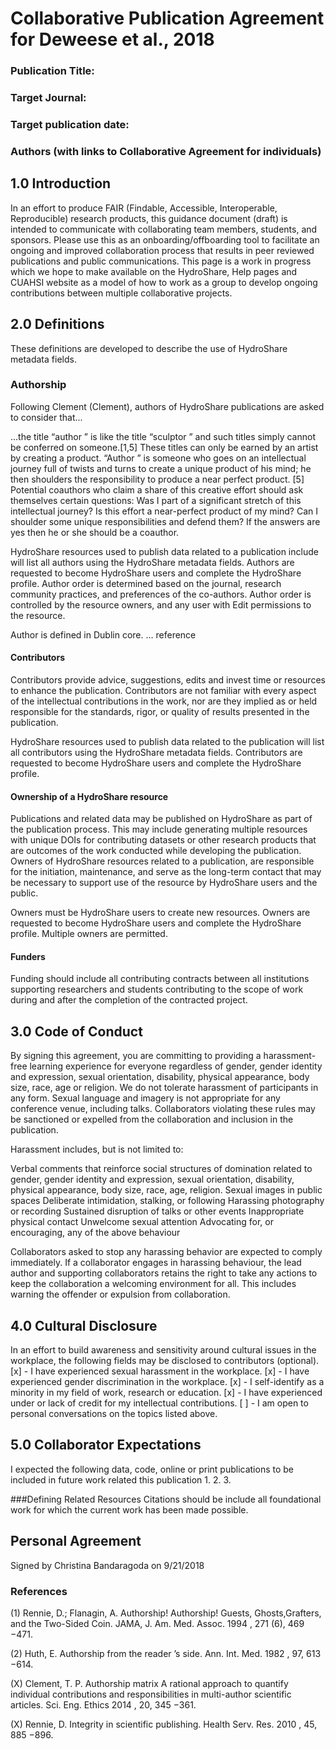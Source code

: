 # Collaborative Publication Agreement for Deweese et al., 2018
### Publication Title: 
### Target Journal:
### Target publication date:
### Authors (with links to Collaborative Agreement for individuals)

## 1.0 Introduction
In an effort to produce FAIR (Findable, Accessible, Interoperable, Reproducible) research products, this guidance document (draft) is intended to communicate with collaborating team members, students, and sponsors.  Please use this as an onboarding/offboarding tool to facilitate an ongoing and improved collaboration process that results in peer reviewed publications and public communications.   This page is a work in progress which we hope to make available on the HydroShare, Help pages and CUAHSI website as a model of how to work as a group to develop ongoing contributions between multiple collaborative projects.   

## 2.0 Definitions 
These definitions are developed to describe the use of HydroShare metadata fields. 

### Authorship 

Following Clement (Clement), authors of HydroShare publications are asked to consider that... 

...the title “author ” is like the title “sculptor ” and such titles simply cannot be conferred on someone.[1,5] These titles can only be earned by an artist by creating a product. “Author ” is someone who goes on an intellectual journey full of twists and turns to create a unique product of his mind; he then shoulders the responsibility to produce a near perfect product. [5]   Potential coauthors who claim a share of this creative effort should ask themselves certain questions: Was I part of a significant stretch of this intellectual journey? Is this effort a near-perfect product of my mind? Can I shoulder some unique responsibilities and defend them? If the answers are yes then he or she should be a coauthor.

HydroShare resources used to publish data related to a publication include will list all authors using the HydroShare metadata fields.  Authors are requested to become HydroShare users and complete the HydroShare profile.  Author order is determined based on the journal, research community practices, and preferences of the co-authors. Author order is controlled by the resource owners, and any user with Edit permissions to the resource. 

Author is defined in Dublin core. … reference 


#### Contributors

Contributors provide advice, suggestions, edits and invest time or resources to enhance the publication.  Contributors are not familiar with every aspect of the intellectual contributions in the work, nor are they implied as or held responsible for the standards, rigor, or quality of results presented in the publication.  

HydroShare resources used to publish data related to the publication will list all contributors using the HydroShare metadata fields.  Contributors are requested to become HydroShare users and complete the HydroShare profile. 

#### Ownership of a HydroShare resource
Publications and related data may be published on HydroShare as part of the publication process.  This may include generating multiple resources with unique DOIs for contributing datasets or other research products that are outcomes of the work conducted while developing the publication.  Owners of HydroShare resources related to a publication, are responsible for the initiation, maintenance, and serve as the long-term contact that may be necessary to support use of the resource by HydroShare users and the public.  

Owners must be HydroShare users to create new resources. Owners are requested to become HydroShare users and complete the HydroShare profile. Multiple owners are permitted. 

#### Funders
Funding should include all contributing contracts between all institutions supporting researchers and students contributing to the scope of work during and after the completion of the contracted project.  

## 3.0 Code of Conduct
By signing this agreement, you are committing to providing a harassment-free learning experience for everyone regardless of gender, gender identity and expression, sexual orientation, disability, physical appearance, body size, race, age or religion. We do not tolerate harassment of participants in any form. Sexual language and imagery is not appropriate for any conference venue, including talks. Collaborators violating these rules may be sanctioned or expelled from the collaboration and inclusion in the publication. 

Harassment includes, but is not limited to:

Verbal comments that reinforce social structures of domination related to gender, gender identity and expression, sexual orientation, disability, physical appearance, body size, race, age, religion.
Sexual images in public spaces
Deliberate intimidation, stalking, or following
Harassing photography or recording
Sustained disruption of talks or other events
Inappropriate physical contact
Unwelcome sexual attention
Advocating for, or encouraging, any of the above behaviour

Collaborators asked to stop any harassing behavior are expected to comply immediately. If a collaborator engages in harassing behaviour, the lead author and supporting collaborators retains the right to take any actions to keep the collaboration a welcoming environment for all. This includes warning the offender or expulsion from collaboration.


## 4.0 Cultural Disclosure
In an effort to build awareness and sensitivity around cultural issues in the workplace, the following fields may be disclosed to contributors (optional). 
[x] - I have experienced sexual harassment in the workplace.
[x] - I have experienced gender discrimination in the workplace. 
[x] - I self-identify as a minority in my field of work, research or education.
[x] - I have experienced under or lack of credit for my intellectual contributions. 
[ ] - I am open to personal conversations on the topics listed above.  

## 5.0 Collaborator Expectations
I expected the following data, code, online or print publications to be included in future work related this publication
1. 
2. 
3. 


###Defining Related Resources
Citations should be include all foundational work for which the current work has been made possible.  

## Personal Agreement
Signed by Christina Bandaragoda on 9/21/2018



### References 
(1) Rennie, D.; Flanagin, A. Authorship! Authorship! Guests, Ghosts,Grafters, and the Two-Sided Coin. JAMA, J. Am. Med. Assoc. 1994 , 271 (6), 469 −471.

(2) Huth, E. Authorship from the reader ’s side. Ann. Int. Med. 1982 , 97, 613 −614.

(X) Clement, T. P. Authorship matrix A rational approach to quantify individual contributions and responsibilities in multi-author scientific articles. Sci. Eng. Ethics 2014 , 20, 345 −361. 

(X) Rennie, D. Integrity in scientific publishing. Health Serv. Res. 2010 , 45, 885 −896. 
